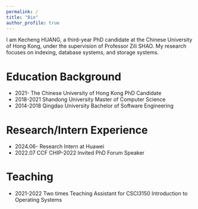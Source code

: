 ```yaml
---
permalink: /
title: "Bio"
author_profile: true
---
```


I am Kecheng HUANG, a third-year PhD candidate at the Chinese University of Hong Kong, under the supervision of Professor Zili SHAO. My research focuses on indexing, database systems, and storage systems.

# Education Background


- 2021-          The Chinese University of Hong Kong        PhD Candidate
- 2018-2021      Shandong University                        Master of Computer Science
- 2014-2018      Qingdao University                         Bachelor of Software Engineering   


# Research/Intern Experience

- 2024.06-        Research Intern at Huawei
- 2022.07         CCF CHIP-2022  Invited PhD Forum Speaker

# Teaching
- 2021-2022       Two times Teaching Assistant for CSCI3150 Introduction to Operating Systems

